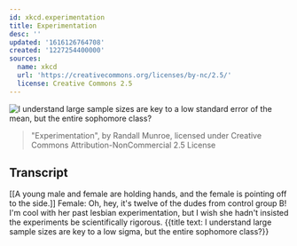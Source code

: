 ```yaml
---
id: xkcd.experimentation
title: Experimentation
desc: ''
updated: '1616126764708'
created: '1227254400000'
sources:
  name: xkcd
  url: 'https://creativecommons.org/licenses/by-nc/2.5/'
  license: Creative Commons 2.5
---
```

![I understand large sample sizes are key to a low standard error of the mean, but the entire sophomore class?](https://imgs.xkcd.com/comics/experimentation.png)
> "Experimentation", by Randall Munroe, licensed under Creative Commons Attribution-NonCommercial 2.5 License

## Transcript
[[A young male and female are holding hands, and the female is pointing off to the side.]]
Female:  Oh, hey, it's twelve of the dudes from control group B!
I'm cool with her past lesbian experimentation, but I wish she hadn't insisted the experiments be scientifically rigorous.
{{title text: I understand large sample sizes are key to a low sigma, but the entire sophomore class?}}
